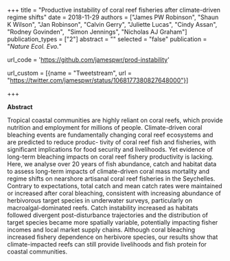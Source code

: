 +++
title = "Productive instability of coral reef fisheries after climate-driven regime shifts"
date = 2018-11-29
authors = ["James PW Robinson", "Shaun K Wilson", "Jan Robinson", "Calvin Gerry", "Juliette Lucas", "Cindy Assan", "Rodney Govinden",
​              "Simon Jennings", "Nicholas AJ Graham"]
publication_types = ["2"]
abstract = ""
selected = "false"
publication = "*Nature Ecol. Evo.*"

url_code = 'https://github.com/jamespwr/prod-instability'

url_custom = [{name = "Tweetstream", url = "https://twitter.com/jamespwr/status/1068177380827648000"}]

+++

<script type='text/javascript' src='https://d1bxh8uas1mnw7.cloudfront.net/assets/embed.js'></script>

<div data-badge-details="right" data-badge-type="medium-donut" data-doi="10.1038/s41559-018-0715-z" data-hide-no-mentions="true" class="altmetric-embed"></div>

**Abstract**

Tropical coastal communities are highly reliant on coral reefs, which provide nutrition and employment for millions of people. Climate-driven coral bleaching events are fundamentally changing coral reef ecosystems and are predicted to reduce produc- tivity of coral reef fish and fisheries, with significant implications for food security and livelihoods. Yet evidence of long-term bleaching impacts on coral reef fishery productivity is lacking. Here, we analyse over 20 years of fish abundance, catch and habitat data to assess long-term impacts of climate-driven coral mass mortality and regime shifts on nearshore artisanal coral reef fisheries in the Seychelles. Contrary to expectations, total catch and mean catch rates were maintained or increased after coral bleaching, consistent with increasing abundance of herbivorous target species in underwater surveys, particularly on macroalgal-dominated reefs. Catch instability increased as habitats followed divergent post-disturbance trajectories and the distribution of target species became more spatially variable, potentially impacting fisher incomes and local market supply chains. Although coral bleaching increased fishery dependence on herbivore species, our results show that climate-impacted reefs can still provide livelihoods and fish protein for coastal communities.